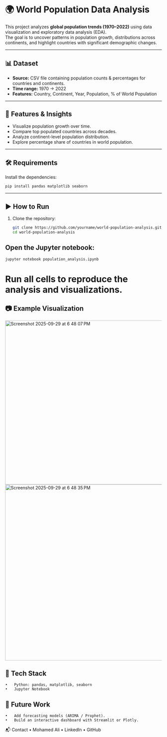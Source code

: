 # 🌍 World Population Data Analysis

This project analyzes **global population trends (1970–2022)** using data visualization and exploratory data analysis (EDA).  
The goal is to uncover patterns in population growth, distributions across continents, and highlight countries with significant demographic changes.

---

## 📊 Dataset
- **Source:** CSV file containing population counts & percentages for countries and continents.  
- **Time range:** 1970 → 2022  
- **Features:** Country, Continent, Year, Population, % of World Population  

---

## 🚀 Features & Insights
- Visualize population growth over time.  
- Compare top populated countries across decades.  
- Analyze continent-level population distribution.  
- Explore percentage share of countries in world population.  

---

## 🛠️ Requirements
Install the dependencies:

```bash
pip install pandas matplotlib seaborn
```
---

## ▶️ How to Run
1. Clone the repository:  
   ```bash
   git clone https://github.com/yourname/world-population-analysis.git
   cd world-population-analysis

## Open the Jupyter notebook:
   ```bash
jupyter notebook population_analysis.ipynb
```
# Run all cells to reproduce the analysis and visualizations.

## 📷 Example Visualization
<img width="1116" height="528" alt="Screenshot 2025-09-29 at 6 48 07 PM" src="https://github.com/user-attachments/assets/f70f87ea-55b0-4f1f-aaa1-b793454e7395" />
<img width="1111" height="567" alt="Screenshot 2025-09-29 at 6 48 35 PM" src="https://github.com/user-attachments/assets/97ae9d2a-0bbb-4599-9ca0-c19a95d36301" />

## 🧰 Tech Stack
	•	Python: pandas, matplotlib, seaborn
	•	Jupyter Notebook

## 📌 Future Work
	•	Add forecasting models (ARIMA / Prophet).
	•	Build an interactive dashboard with Streamlit or Plotly.

📬 Contact
	•	Mohamed Ali
	•	LinkedIn
	•	GitHub












